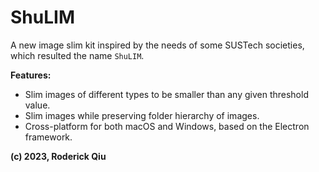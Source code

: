 # ShuLIM

A new image slim kit inspired by the needs of some SUSTech societies, which resulted the name `ShuLIM`.

**Features:**

- Slim images of different types to be smaller than any given threshold value.
- Slim images while preserving folder hierarchy of images.
- Cross-platform for both macOS and Windows, based on the Electron framework.

**(c) 2023, Roderick Qiu**